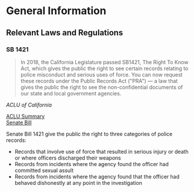 # General Information

## Relevant Laws and Regulations

### SB 1421
> In 2018, the California Legislature passed SB1421, The Right To Know Act, which gives the public the right to see certain records relating to police misconduct and serious uses of force. You can now request these records under the Public Records Act ("PRA") — a law that gives the public the right to see the non-confidential documents of our state and local government agencies.

*ACLU of California*

[ACLU Summary](https://www.aclusocal.org/en/know-your-rights/access-ca-police-records)  
[Senate Bill](https://leginfo.legislature.ca.gov/faces/billTextClient.xhtml?bill_id=201720180SB1421)  

Senate Bill 1421 give the public the right to three categories of police records: 
+ Records that involve use of force that resulted in serious injury or death or where officers
discharged their weapons
+ Records from incidents where the agency found the officer had committed sexual assult
+ Records from incidents where the agency found that the officer had behaved dishonestly at any point in the investigation